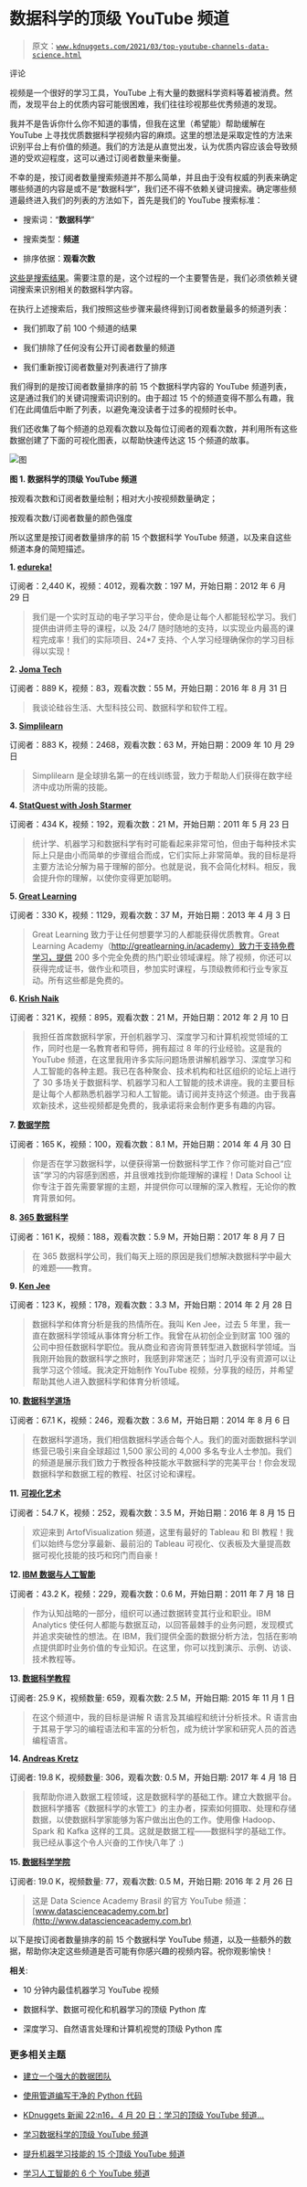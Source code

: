 # 数据科学的顶级 YouTube 频道

> 原文：[`www.kdnuggets.com/2021/03/top-youtube-channels-data-science.html`](https://www.kdnuggets.com/2021/03/top-youtube-channels-data-science.html)

评论

视频是一个很好的学习工具，YouTube 上有大量的数据科学资料等着被消费。然而，发现平台上的优质内容可能很困难，我们往往珍视那些优秀频道的发现。

我并不是告诉你什么你不知道的事情，但我在这里（希望能）帮助缓解在 YouTube 上寻找优质数据科学视频内容的麻烦。这里的想法是采取定性的方法来识别平台上有价值的频道。我们的方法是从直觉出发，认为优质内容应该会导致频道的受欢迎程度，这可以通过订阅者数量来衡量。

不幸的是，按订阅者数量搜索频道并不那么简单，并且由于没有权威的列表来确定哪些频道的内容是或不是“数据科学”，我们还不得不依赖关键词搜索。确定哪些频道最终进入我们的列表的方法如下，首先是我们的 YouTube 搜索标准：

+   搜索词：“**数据科学**”

+   搜索类型：**频道**

+   排序依据：**观看次数**

[这些是搜索结果](https://www.youtube.com/results?search_query=data+science&sp=CAMSAhAC)。需要注意的是，这个过程的一个主要警告是，我们必须依赖关键词搜索来识别相关的数据科学内容。

在执行上述搜索后，我们按照这些步骤来最终得到订阅者数量最多的频道列表：

+   我们抓取了前 100 个频道的结果

+   我们排除了任何没有公开订阅者数量的频道

+   我们重新按订阅者数量对列表进行了排序

我们得到的是按订阅者数量排序的前 15 个数据科学内容的 YouTube 频道列表，这是通过我们的关键词搜索词识别的。由于超过 15 个的频道变得不那么有趣，我们在此阈值后中断了列表，以避免淹没读者于过多的视频时长中。

我们还收集了每个频道的总观看次数以及每位订阅者的观看次数，并利用所有这些数据创建了下面的可视化图表，以帮助快速传达这 15 个频道的故事。

![图](img/d89e5e9f54456a8999950e2a55a51910.png)

**图 1\. 数据科学的顶级 YouTube 频道**

按观看次数和订阅者数量绘制；相对大小按视频数量确定；

按观看次数/订阅者数量的颜色强度

所以这里是按订阅者数量排序的前 15 个数据科学 YouTube 频道，以及来自这些频道本身的简短描述。

**1\. [edureka!](https://www.youtube.com/user/edurekaIN)**

订阅者：2,440 K，视频：4012，观看次数：197 M，开始日期：2012 年 6 月 29 日

> 我们是一个实时互动的电子学习平台，使命是让每个人都能轻松学习。我们提供由讲师主导的课程，以及 24/7 随时随地的支持，以实现业内最高的课程完成率！我们的实际项目、24*7 支持、个人学习经理确保你的学习目标得以实现！

**2\. [Joma Tech](https://www.youtube.com/channel/UCV0qA-eDDICsRR9rPcnG7tw)**

订阅者：889 K，视频：83，观看次数：55 M，开始日期：2016 年 8 月 31 日

> 我谈论硅谷生活、大型科技公司、数据科学和软件工程。

**3\. [Simplilearn](https://www.youtube.com/user/Simplilearn)**

订阅者：883 K，视频：2468，观看次数：63 M，开始日期：2009 年 10 月 29 日

> Simplilearn 是全球排名第一的在线训练营，致力于帮助人们获得在数字经济中成功所需的技能。

**4\. [StatQuest with Josh Starmer](https://www.youtube.com/user/joshstarmer)**

订阅者：434 K，视频：192，观看次数：21 M，开始日期：2011 年 5 月 23 日

> 统计学、机器学习和数据科学有时可能看起来非常可怕，但由于每种技术实际上只是由小而简单的步骤组合而成，它们实际上非常简单。我的目标是将主要方法论分解为易于理解的部分。也就是说，我不会简化材料。相反，我会提升你的理解，以使你变得更加聪明。

**5\. [Great Learning](https://www.youtube.com/user/beaconelearning)**

订阅者：330 K，视频：1129，观看次数：37 M，开始日期：2013 年 4 月 3 日

> Great Learning 致力于让任何想要学习的人都能获得优质教育。Great Learning Academy（http://greatlearning.in/academy）致力于支持免费学习，提供 200 多个完全免费的热门职业领域课程。除了视频，你还可以获得完成证书，做作业和项目，参加实时课程，与顶级教师和行业专家互动。所有这些都是免费的。

**6\. [Krish Naik](https://www.youtube.com/user/krishnaik06)**

订阅者：321 K，视频：895，观看次数：21 M，开始日期：2012 年 2 月 10 日

> 我担任首席数据科学家，开创机器学习、深度学习和计算机视觉领域的工作，同时也是一名教育者和导师，拥有超过 8 年的行业经验。这是我的 YouTube 频道，在这里我用许多实际问题场景讲解机器学习、深度学习和人工智能的各种主题。我已在各种聚会、技术机构和社区组织的论坛上进行了 30 多场关于数据科学、机器学习和人工智能的技术讲座。我的主要目标是让每个人都熟悉机器学习和人工智能。请订阅并支持这个频道。由于我喜欢新技术，这些视频都是免费的，我承诺将来会制作更多有趣的内容。

**7\. [数据学院](https://www.youtube.com/user/dataschool)**

订阅者：165 K，视频：100，观看次数：8.1 M，开始日期：2014 年 4 月 30 日

> 你是否在学习数据科学，以便获得第一份数据科学工作？你可能对自己“应该”学习的内容感到困惑，并且很难找到你能理解的课程！Data School 让你专注于首先需要掌握的主题，并提供你可以理解的深入教程，无论你的教育背景如何。

**8\. [365 数据科学](https://www.youtube.com/channel/UCEBpSZhI1X8WaP-kY_2LLcg)**

订阅者：161 K，视频：188，观看次数：5.9 M，开始日期：2017 年 8 月 7 日

> 在 365 数据科学公司，我们每天上班的原因是我们想解决数据科学中最大的难题——教育。

**9\. [Ken Jee](https://www.youtube.com/channel/UCiT9RITQ9PW6BhXK0y2jaeg)**

订阅者：123 K，视频：178，观看次数：3.3 M，开始日期：2014 年 2 月 28 日

> 数据科学和体育分析是我的热情所在。我叫 Ken Jee，过去 5 年里，我一直在数据科学领域从事体育分析工作。我曾在从初创企业到财富 100 强的公司中担任数据科学职位。我从商业和咨询背景转型进入数据科学领域。当我刚开始我的数据科学之旅时，我感到非常迷茫；当时几乎没有资源可以让我学习这个领域。我决定开始制作 YouTube 视频，分享我的经历，并希望帮助其他人进入数据科学和体育分析领域。

**10\. [数据科学道场](https://www.youtube.com/user/DataScienceDojo)**

订阅者：67.1 K，视频：246，观看次数：3.6 M，开始日期：2014 年 8 月 6 日

> 在数据科学道场，我们相信数据科学适合每个人。我们的面对面数据科学训练营已吸引来自全球超过 1,500 家公司的 4,000 多名专业人士参加。我们的频道是展示我们致力于教授各种技能水平数据科学的完美平台！你会发现数据科学和数据工程的教程、社区讨论和课程。

**11\. [可视化艺术](https://www.youtube.com/channel/UCHBWJGoZMkhJyElgvuN1U1w)**

订阅者：54.7 K，视频：252，观看次数：3.5 M，开始日期：2016 年 8 月 15 日

> 欢迎来到 ArtofVisualization 频道，这里有最好的 Tableau 和 BI 教程！我们以始终与您分享最新、最前沿的 Tableau 可视化、仪表板及大量提高数据可视化技能的技巧和窍门而自豪！

**12\. [IBM 数据与人工智能](https://www.youtube.com/user/ibmbigdata)**

订阅者：43.2 K，视频：229，观看次数：0.6 M，开始日期：2011 年 7 月 18 日

> 作为认知战略的一部分，组织可以通过数据转变其行业和职业。IBM Analytics 使任何人都能与数据互动，以回答最棘手的业务问题，发现模式并追求突破性的想法。在 IBM，我们提供全面的数据分析方法，包括在影响点提供即时业务价值的专业知识。在这里，你可以找到演示、示例、访谈、技术教程等。

**13\. [数据科学教程](https://www.youtube.com/channel/UCk5tiFqPvdjsl7yT4mmokmg)**

订阅者: 25.9 K，视频数量: 659，观看次数: 2.5 M，开始日期: 2015 年 11 月 1 日

> 在这个频道中，我的目标是讲解 R 语言及其编程和统计分析技术。R 语言由于其易于学习的编程语法和丰富的分析包，成为统计学家和研究人员的首选编程语言。

**14\. [Andreas Kretz](https://www.youtube.com/channel/UCY8mzqqGwl5_bTpBY9qLMAA)**

订阅者: 19.8 K，视频数量: 306，观看次数: 0.5 M，开始日期: 2017 年 4 月 18 日

> 我帮助你进入数据工程领域，这是数据科学的基础工作。建立大数据平台。数据科学播客《数据科学的水管工》的主办者，探索如何摄取、处理和存储数据，以使数据科学家能够为客户做出出色的工作。使用像 Hadoop、Spark 和 Kafka 这样的工具。这就是数据工程——数据科学的基础工作。我已经从事这个令人兴奋的工作快八年了 :)

**15\. [数据科学学院](https://www.youtube.com/channel/UCyoi9yYaQRQ2F34wDLosr2A)**

订阅者: 19.0 K，视频数量: 77，观看次数: 0.5 M，开始日期: 2016 年 2 月 26 日

> 这是 Data Science Academy Brasil 的官方 YouTube 频道：[www.datascienceacademy.com.br](http://www.datascienceacademy.com.br)

以下是按订阅者数量排序的前 15 个数据科学 YouTube 频道，以及一些额外的数据，帮助你决定这些频道是否可能有你感兴趣的视频内容。祝你观影愉快！

**相关**:

+   10 分钟内最佳机器学习 YouTube 视频

+   数据科学、数据可视化和机器学习的顶级 Python 库

+   深度学习、自然语言处理和计算机视觉的顶级 Python 库

### 更多相关主题

+   [建立一个强大的数据团队](https://www.kdnuggets.com/2021/12/build-solid-data-team.html)

+   [使用管道编写干净的 Python 代码](https://www.kdnuggets.com/2021/12/write-clean-python-code-pipes.html)

+   [KDnuggets 新闻 22:n16，4 月 20 日：学习的顶级 YouTube 频道…](https://www.kdnuggets.com/2022/n16.html)

+   [学习数据科学的顶级 YouTube 频道](https://www.kdnuggets.com/2022/04/top-youtube-channels-learning-data-science.html)

+   [提升机器学习技能的 15 个顶级 YouTube 频道](https://www.kdnuggets.com/2023/03/top-15-youtube-channels-level-machine-learning-skills.html)

+   [学习人工智能的 6 个 YouTube 频道](https://www.kdnuggets.com/6-youtube-channels-to-learn-about-ai)
